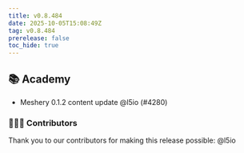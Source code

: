 ```yaml
---
title: v0.8.484
date: 2025-10-05T15:08:49Z
tag: v0.8.484
prerelease: false
toc_hide: true
---
```


## 📚 Academy

- Meshery 0.1.2 content update @l5io (#4280)

### 👨🏽‍💻 Contributors

Thank you to our contributors for making this release possible:
@l5io

